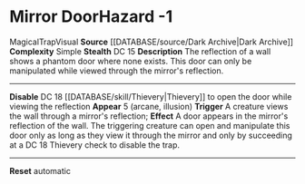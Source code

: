 ﻿---
complexity: Simple
hazard_type: Trap
id: '178'
level: '-1'
name: Mirror Door
rarity: Common
source: '[[DATABASE/source/Dark Archive|Dark Archive]]'
trait:
- '[[DATABASE/trait/Magical|Magical]]'
- '[[DATABASE/trait/Trap|Trap]]'
- '[[DATABASE/trait/Visual|Visual]]'
type: Hazard

---
# Mirror Door<span class="item-type">Hazard -1</span>

<span class="item-trait">Magical</span><span class="item-trait">Trap</span><span class="item-trait">Visual</span>
**Source** [[DATABASE/source/Dark Archive|Dark Archive]]
**Complexity** Simple
**Stealth** DC 15
**Description** The reflection of a wall shows a phantom door where none exists. This door can only be manipulated while viewed through the mirror's reflection.

---
**Disable** DC 18 [[DATABASE/skill/Thievery|Thievery]] to open the door while viewing the reflection
**Appear** <span class="action-icon">5</span> (arcane, illusion) **Trigger** A creature views the wall through a mirror's reflection; **Effect** A door appears in the mirror's reflection of the wall. The triggering creature can open and manipulate this door only as long as they view it through the mirror and only by succeeding at a DC 18 Thievery check to disable the trap.

---
**Reset** automatic